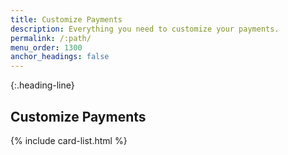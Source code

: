 ```yaml
---
title: Customize Payments
description: Everything you need to customize your payments.
permalink: /:path/
menu_order: 1300
anchor_headings: false
---
```


{:.heading-line}

## Customize Payments

{% include card-list.html %}
